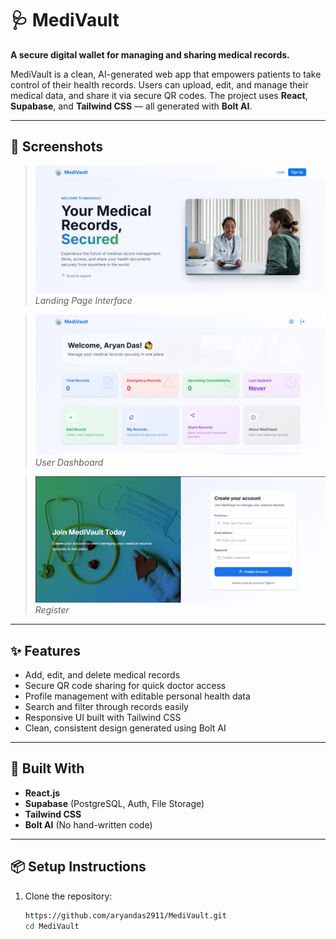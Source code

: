 # 🩺 MediVault

**A secure digital wallet for managing and sharing medical records.**

MediVault is a clean, AI-generated web app that empowers patients to take control of their health records. Users can upload, edit, and manage their medical data, and share it via secure QR codes. The project uses **React**, **Supabase**, and **Tailwind CSS** — all generated with **Bolt AI**.


---

## 📸 Screenshots


> ![Landing Page](Landing.png)  
> _Landing Page Interface_

> ![Dashboard](Dashboard.png)  
> _User Dashboard_

> ![Register](Register.png)  
> _Register_

---

## ✨ Features

- Add, edit, and delete medical records
- Secure QR code sharing for quick doctor access
- Profile management with editable personal health data
- Search and filter through records easily
- Responsive UI built with Tailwind CSS
- Clean, consistent design generated using Bolt AI

---

## 🔧 Built With

- **React.js**
- **Supabase** (PostgreSQL, Auth, File Storage)
- **Tailwind CSS**
- **Bolt AI** (No hand-written code)

---

## 📦 Setup Instructions

1. Clone the repository:

   ```bash
   https://github.com/aryandas2911/MediVault.git
   cd MediVault
